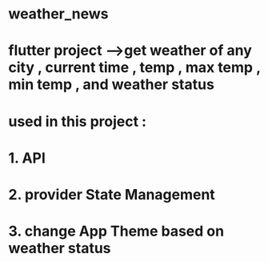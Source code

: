 # weather_news

# flutter project -->get weather of any city , current time , temp , max temp , min temp , and weather status
# used in this project :
# 1. API
# 2. provider State Management 
# 3. change App Theme based on weather status




